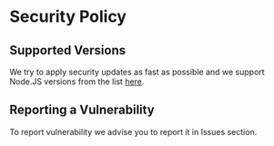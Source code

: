 # Security Policy

## Supported Versions

We try to apply security updates as fast as possible and we support Node.JS versions from the list [here](https://github.com/ActiveCampaign/postmark.js/blob/main/.travis.yml).

## Reporting a Vulnerability

To report vulnerability we advise you to report it in Issues section.
